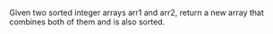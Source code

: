 Given two sorted integer arrays arr1 and arr2, return a new array that combines both of them and is also sorted.

